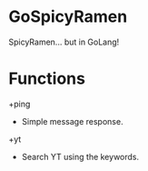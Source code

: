 # GoSpicyRamen
SpicyRamen... but in GoLang!

# Functions
+ping
- Simple message response.

+yt <keyword>
- Search YT using the keywords.
